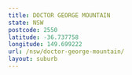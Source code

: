 ```yaml
---
title: DOCTOR GEORGE MOUNTAIN
state: NSW
postcode: 2550
latitude: -36.737758
longitude: 149.699222
url: /nsw/doctor-george-mountain/
layout: suburb
---
```

